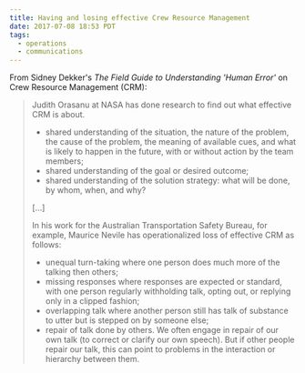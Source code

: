 ```yaml
---
title: Having and losing effective Crew Resource Management
date: 2017-07-08 18:53 PDT
tags:
  - operations
  - communications
---
```


From Sidney Dekker's _The Field Guide to Understanding 'Human Error'_ on Crew Resource Management (CRM):

> Judith Orasanu at NASA has done research to find out what effective CRM is about.
>
> - shared understanding of the situation, the nature of the problem, the cause of the problem, the meaning of available cues, and what is likely to happen in the future, with or without action by the team members;
> - shared understanding of the goal or desired outcome;
> - shared understanding of the solution strategy: what will be done, by whom, when, and why?
>
> [...]
>
> In his work for the Australian Transportation Safety Bureau, for example, Maurice Nevile has operationalized loss of effective CRM as follows:
>
> - unequal turn-taking where one person does much more of the talking then others;
> - missing responses where responses are expected or standard, with one person regularly withholding talk, opting out, or replying only in a clipped fashion;
> - overlapping talk where another person still has talk of substance to utter but is stepped on by someone else;
> - repair of talk done by others. We often engage in repair of our own talk (to correct or clarify our own speech). But if other people repair our talk, this can point to problems in the interaction or hierarchy between them.
